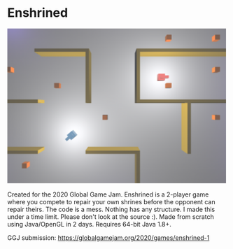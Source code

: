 # Enshrined

<img src="sample.png" width="500" />

Created for the 2020 Global Game Jam.
Enshrined is a 2-player game where you compete to repair your own shrines before the opponent can repair theirs.
The code is a mess. Nothing has any structure. I made this under a time limit. Please don't look at the source :).
Made from scratch using Java/OpenGL in 2 days.
Requires 64-bit Java 1.8+.

GGJ submission: https://globalgamejam.org/2020/games/enshrined-1
